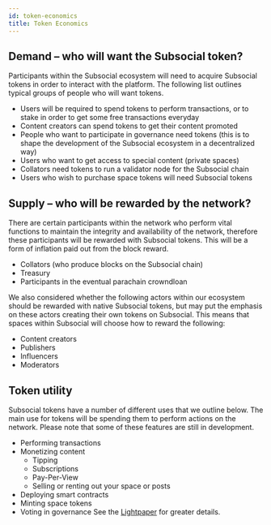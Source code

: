 ```yaml
---
id: token-economics
title: Token Economics
---
```


## Demand – who will want the Subsocial token?

Participants within the Subsocial ecosystem will need to acquire Subsocial tokens in order to
interact with the platform. The following list outlines typical groups of people who will want tokens.

- Users will be required to spend tokens to perform transactions, or to stake in order to get some free transactions everyday
- Content creators can spend tokens to get their content promoted
- People who want to participate in governance need tokens (this is to shape the development of the
  Subsocial ecosystem in a decentralized way)
- Users who want to get access to special content (private spaces)
- Collators need tokens to run a validator node for the Subsocial chain
- Users who wish to purchase space tokens will need Subsocial tokens

## Supply – who will be rewarded by the network?

There are certain participants within the network who perform vital functions to maintain the
integrity and availability of the network, therefore these participants will be rewarded with
Subsocial tokens. This will be a form of inflation paid out from the block reward.

- Collators (who produce blocks on the Subsocial chain)
- Treasury
- Participants in the eventual parachain crowndloan

We also considered whether the following actors within our ecosystem should be rewarded with
native Subsocial tokens, but may put the emphasis on these actors creating their own tokens on
Subsocial. This means that spaces within Subsocial will choose how to reward the
following:

- Content creators
- Publishers
- Influencers
- Moderators

## Token utility

Subsocial tokens have a number of different uses that we outline below. The main use for 
tokens will be spending them to perform actions on the network. Please note that some of
these features are still in development.

- Performing transactions
- Monetizing content
  - Tipping
  - Subscriptions
  - Pay-Per-View
  - Selling or renting out your space or posts
- Deploying smart contracts
- Minting space tokens
- Voting in governance
  See the [Lightpaper](/docs/lightpaper/) for greater details.
